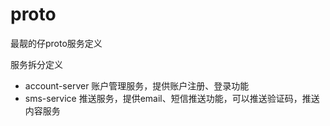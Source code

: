 # proto
最靓的仔proto服务定义


服务拆分定义


- account-server 账户管理服务，提供账户注册、登录功能
- sms-service 推送服务，提供email、短信推送功能，可以推送验证码，推送内容服务
